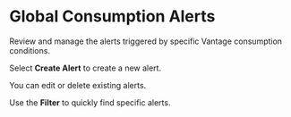 # Global Consumption Alerts

Review and manage the alerts triggered by specific Vantage consumption conditions. 

Select **Create Alert** to create a new alert.

You can edit or delete existing alerts.

Use the **Filter** to quickly find specific alerts.

